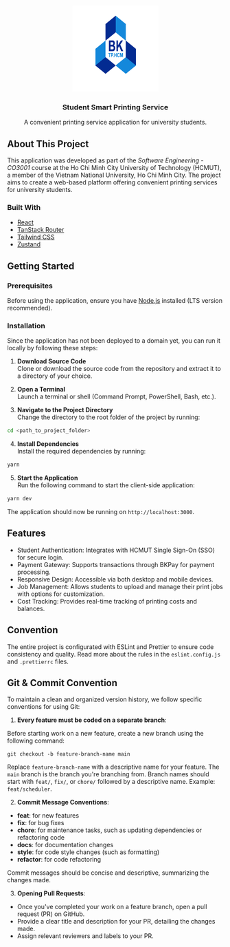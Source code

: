 <div align="center">
<img src="public/hcmut.png" alt="Logo" width="200" height="200">

<h3 align="center">Student Smart Printing Service</h3>

<p align="center">
A convenient printing service application for university students.
<br />
</p>
</div>

<a id="about-the-project"></a>

## About This Project

This application was developed as part of the _Software Engineering - CO3001_ course at the Ho Chi Minh City University of Technology (HCMUT), a member of the Vietnam National University, Ho Chi Minh City. The project aims to create a web-based platform offering convenient printing services for university students.

### Built With

<a id="built-with"></a>

- [React](https://react.dev/)
- [TanStack Router](https://tanstack.com/router/latest)
- [Tailwind CSS](https://tailwindcss.com/)
- [Zustand](https://zustand.surge.sh/)

<a id="getting-started"></a>

## Getting Started

<a id="prerequisites"></a>

### Prerequisites

Before using the application, ensure you have [Node.js](https://nodejs.org/en) installed (LTS version recommended).

<a id="installation"></a>

### Installation

Since the application has not been deployed to a domain yet, you can run it locally by following these steps:

1. **Download Source Code**  
   Clone or download the source code from the repository and extract it to a directory of your choice.

2. **Open a Terminal**  
   Launch a terminal or shell (Command Prompt, PowerShell, Bash, etc.).

3. **Navigate to the Project Directory**  
   Change the directory to the root folder of the project by running:

```bash
cd <path_to_project_folder>
```

4. **Install Dependencies**  
   Install the required dependencies by running:

```bash
yarn
```

5. **Start the Application**  
   Run the following command to start the client-side application:

```bash
yarn dev
```

The application should now be running on `http://localhost:3000`.

## Features

- Student Authentication: Integrates with HCMUT Single Sign-On (SSO) for secure login.
- Payment Gateway: Supports transactions through BKPay for payment processing.
- Responsive Design: Accessible via both desktop and mobile devices.
- Job Management: Allows students to upload and manage their print jobs with options for customization.
- Cost Tracking: Provides real-time tracking of printing costs and balances.

## Convention

The entire project is configurated with ESLint and Prettier to ensure code consistency and quality. Read more about the rules in the `eslint.config.js` and `.prettierrc` files.

## Git & Commit Convention

To maintain a clean and organized version history, we follow specific conventions for using Git:

1. **Every feature must be coded on a separate branch**:

Before starting work on a new feature, create a new branch using the following command:

```
git checkout -b feature-branch-name main
```

Replace `feature-branch-name` with a descriptive name for your feature. The `main` branch is the branch you're branching from. Branch names should start with `feat/`, `fix/`, or `chore/` followed by a descriptive name. Example: `feat/scheduler`.

2. **Commit Message Conventions**:

- **feat**: for new features
- **fix**: for bug fixes
- **chore**: for maintenance tasks, such as updating dependencies or refactoring code
- **docs**: for documentation changes
- **style**: for code style changes (such as formatting)
- **refactor**: for code refactoring

Commit messages should be concise and descriptive, summarizing the changes made.

3. **Opening Pull Requests**:

- Once you've completed your work on a feature branch, open a pull request (PR) on GitHub.
- Provide a clear title and description for your PR, detailing the changes made.
- Assign relevant reviewers and labels to your PR.

